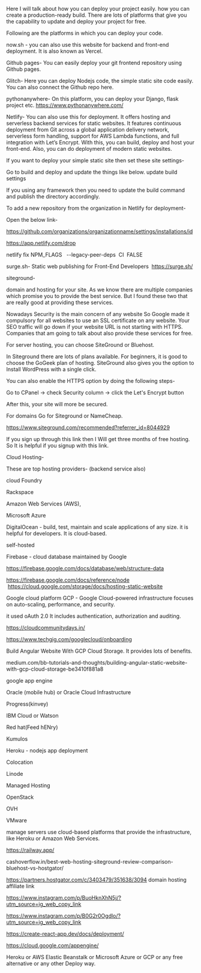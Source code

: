 Here I will talk about how you can deploy your project easily. how you can create a production-ready build. There are lots of platforms that give you the capability to update and deploy your project for free.

Following are the platforms in which you can deploy your code.

now.sh -
you can also use this website for backend and front-end deployment. It is also known as Vercel.

Github pages-
You can easily deploy your git frontend repository using Github pages.

Glitch-
Here you can deploy Nodejs code, the simple static site code easily. You can also connect the Github repo here. 

pythonanywhere-
On this platform, you can deploy your Django, flask project etc.
https://www.pythonanywhere.com/

Netlify-
You can also use this for deployment. It offers hosting and serverless backend services for static websites. It features continuous deployment from Git across a global application delivery network, serverless form handling, support for AWS Lambda functions, and full integration with Let’s Encrypt. With this, you can build, deploy and host your front-end. Also, you can do deployment of modern static websites.

If you want to deploy your simple static site then set these site settings-

Go to build and deploy and update the things like below.
update build settings

If you using any framework then you need to update the build command and publish the directory accordingly.

To add a new repository from the organization in Netlify for deployment-

Open the below link-

https://github.com/organizations/organizationname/settings/installations/id

https://app.netlify.com/drop

netlify fix NPM_FLAGS   --legacy-peer-deps  CI  FALSE  

surge.sh-    Static web publishing for Front-End Developers
 https://surge.sh/

siteground-

domain and hosting for your site. As we know there are multiple companies which promise you to provide the best service. But I found these two that are really good at providing these services.  

Nowadays Security is the main concern of any website So Google made it compulsory for all websites to use an SSL certificate on any website. Your SEO traffic will go down if your website URL is not starting with HTTPS. Companies that am going to talk about also provide these services for free.

For server hosting, you can choose SiteGround or Bluehost.

In Siteground there are lots of plans available. For beginners, it is good to choose the GoGeek plan of hosting. SiteGround also gives you the option to Install WordPress with a single click.

You can also enable the HTTPS option by doing the following steps-

Go to CPanel -> check Security column -> click the Let's Encrypt button

After this, your site will more be secured.

For domains Go for Siteground or NameCheap.

https://www.siteground.com/recommended?referrer_id=8044929

If you sign up through this link then I Will get three months of free hosting. So It is helpful if you signup with this link.

Cloud Hosting-

These are top hosting providers- (backend service also)

cloud Foundry

Rackspace

Amazon Web Services (AWS),

Microsoft Azure

DigitalOcean - build, test, maintain and scale applications of any size. it is helpful for developers. It is cloud-based.

self-hosted

Firebase - cloud database maintained by Google

https://firebase.google.com/docs/database/web/structure-data

https://firebase.google.com/docs/reference/node
 https://cloud.google.com/storage/docs/hosting-static-website

Google cloud platform GCP - Google Cloud-powered infrastructure focuses on auto-scaling, performance, and security.

it used oAuth 2.0 It includes authentication, authorization and auditing.

https://cloudcommunitydays.in/

https://www.techgig.com/googlecloud/onboarding

Build Angular Website With GCP Cloud Storage. It provides lots of benefits.  

medium.com/bb-tutorials-and-thoughts/building-angular-static-website-with-gcp-cloud-storage-be3410f881a8     

google app engine

Oracle (mobile hub) or Oracle Cloud Infrastructure

Progress(kinvey)

IBM Cloud or Watson

Red hat(Feed hENry)

Kumulos

Heroku - nodejs app deployment

Colocation

Linode

Managed Hosting

OpenStack

OVH

VMware

manage servers use cloud-based platforms that provide the infrastructure, like Heroku or Amazon Web Services.

https://railway.app/

cashoverflow.in/best-web-hosting-siteground-review-comparison-bluehost-vs-hostgator/

https://partners.hostgator.com/c/3403479/351638/3094 domain hosting affiliate link

https://www.instagram.com/p/BuoHknXhN5j/?utm_source=ig_web_copy_link

https://www.instagram.com/p/B0G2r0Ogdlo/?utm_source=ig_web_copy_link

https://create-react-app.dev/docs/deployment/

https://cloud.google.com/appengine/

Heroku or AWS Elastic Beanstalk or Microsoft Azure or GCP or any free alternative or any other Deploy way.